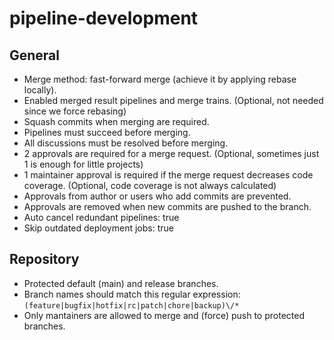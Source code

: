 # pipeline-development

## General

-   Merge method: fast-forward merge (achieve it by applying rebase locally).
-   Enabled merged result pipelines and merge trains. (Optional, not needed since we force rebasing)
-   Squash commits when merging are required.
-   Pipelines must succeed before merging.
-   All discussions must be resolved before merging.
-   2 approvals are required for a merge request. (Optional, sometimes just 1 is enough for little projects)
-   1 maintainer approval is required if the merge request decreases code coverage. (Optional, code coverage is not always calculated)
-   Approvals from author or users who add commits are prevented.
-   Approvals are removed when new commits are pushed to the branch.
-   Auto cancel redundant pipelines: true
-   Skip outdated deployment jobs: true

## Repository

-   Protected default (main) and release branches.
-   Branch names should match this regular expression: `(feature|bugfix|hotfix|rc|patch|chore|backup)\/*`
-   Only mantainers are allowed to merge and (force) push to protected branches.
